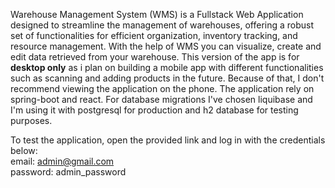 Warehouse Management System (WMS) is a Fullstack Web Application designed to streamline the management of warehouses, offering a robust set of functionalities for efficient organization, inventory tracking, and resource management.
With the help of WMS you can visualize, create and edit data retrieved from your warehouse. This version of the app is for <b>desktop only</b> as i plan on building a mobile app with different functionalities such as scanning and adding products in the future. Because of that, I don't recommend viewing the application on the phone.
The application rely on spring-boot and react. For database migrations I've chosen liquibase and I'm using it with postgresql for production and h2 database for testing purposes.

To test the application, open the provided link and log in with the credentials below:<br>
email: admin@gmail.com<br>
password: admin_password
